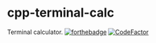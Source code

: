 # cpp-terminal-calc
Terminal calculator.
[![forthebadge](https://forthebadge.com/images/badges/made-with-c-plus-plus.svg)](https://forthebadge.com)
[![CodeFactor](https://www.codefactor.io/repository/github/admodev/cpp-terminal-calc/badge)](https://www.codefactor.io/repository/github/admodev/cpp-terminal-calc)
